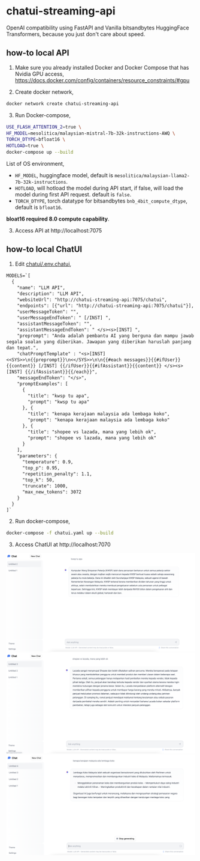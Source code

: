 # chatui-streaming-api

OpenAI compatibility using FastAPI and Vanilla bitsandbytes HuggingFace Transformers, because you just don't care about speed.

## how-to local API

1. Make sure you already installed Docker and Docker Compose that has Nvidia GPU access, https://docs.docker.com/config/containers/resource_constraints/#gpu

2. Create docker network,

```bash
docker network create chatui-streaming-api
```

3. Run Docker-compose,

```bash
USE_FLASH_ATTENTION_2=true \
HF_MODEL=mesolitica/malaysian-mistral-7b-32k-instructions-AWQ \
TORCH_DTYPE=bfloat16 \
HOTLOAD=true \
docker-compose up --build
```

List of OS environment,

- `HF_MODEL`, huggingface model, default is `mesolitica/malaysian-llama2-7b-32k-instructions`.
- `HOTLOAD`, will hotload the model during API start, if false, will load the model during first API request. default is `false`.
- `TORCH_DTYPE`, torch datatype for bitsandbytes `bnb_4bit_compute_dtype`, default is `bfloat16`.

**bloat16 required 8.0 compute capability**.

3. Access API at http://localhost:7075

## how-to local ChatUI

1. Edit [chatui/.env.chatui](chatui/.env.chatui),

```
MODELS=`[
  {
    "name": "LLM API",
    "description": "LLM API",
    "websiteUrl": "http://chatui-streaming-api:7075/chatui",
    "endpoints": [{"url": "http://chatui-streaming-api:7075/chatui"}],
    "userMessageToken": "",
    "userMessageEndToken": " [/INST] ",
    "assistantMessageToken": "",
    "assistantMessageEndToken": " </s><s>[INST] ",
    "preprompt": "Anda adalah pembantu AI yang berguna dan mampu jawab segala soalan yang diberikan. Jawapan yang diberikan haruslah panjang dan tepat.",
    "chatPromptTemplate" : "<s>[INST] <<SYS>>\n{{preprompt}}\n<</SYS>>\n\n{{#each messages}}{{#ifUser}}{{content}} [/INST] {{/ifUser}}{{#ifAssistant}}{{content}} </s><s>[INST] {{/ifAssistant}}{{/each}}",
    "messageEndToken": "</s>",
    "promptExamples": [
      {
        "title": "kwsp tu apa",
        "prompt": "kwsp tu apa"
      }, {
        "title": "kenapa kerajaan malaysia ada lembaga koko",
        "prompt": "kenapa kerajaan malaysia ada lembaga koko"
      }, {
        "title": "shopee vs lazada, mana yang lebih ok",
        "prompt": "shopee vs lazada, mana yang lebih ok"
      }
    ],
    "parameters": {
      "temperature": 0.9,
      "top_p": 0.95,
      "repetition_penalty": 1.1,
      "top_k": 50,
      "truncate": 1000,
      "max_new_tokens": 3072
    }
  }
]`
```

2. Run docker-compose,

```bash
docker-compose -f chatui.yaml up --build
```

3. Access ChatUI at http://localhost:7070

<img src="new-image1.png" width="800px">

<img src="new-image2.png" width="800px">

<img src="new-image3.png" width="800px">
